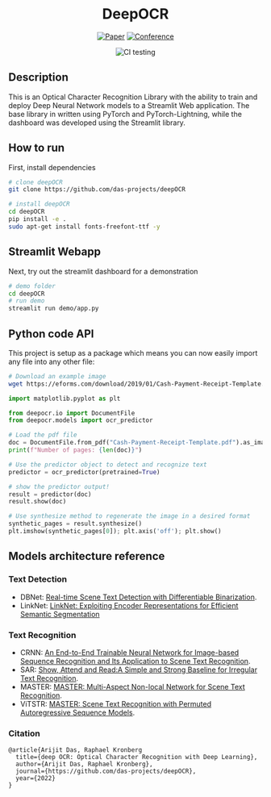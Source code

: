 <div align="center">    
 
# DeepOCR     

[![Paper](http://img.shields.io/badge/paper-arxiv.1001.2234-B31B1B.svg)](https://www.nature.com/articles/nature14539)
[![Conference](http://img.shields.io/badge/AnyConference-year-4b44ce.svg)](https://papers.nips.cc/book/advances-in-neural-information-processing-systems-31-2018)  
<!--
ARXIV   
[![Paper](http://img.shields.io/badge/arxiv-math.co:1480.1111-B31B1B.svg)](https://www.nature.com/articles/nature14539)
-->
![CI testing](https://github.com/PyTorchLightning/deep-learning-project-template/workflows/CI%20testing/badge.svg?branch=master&event=push)


<!--  
Conference   
-->   
</div>
 
## Description    
This is an Optical Character Recognition Library with the ability to train and deploy Deep Neural Network models 
to a Streamlit Web application. The base library in written using PyTorch and PyTorch-Lightning, while the dashboard was 
developed using the Streamlit library.  

## How to run   
First, install dependencies   
```bash
# clone deepOCR   
git clone https://github.com/das-projects/deepOCR

# install deepOCR   
cd deepOCR 
pip install -e .  
sudo apt-get install fonts-freefont-ttf -y 
 ```   
## Streamlit Webapp
 Next, try out the streamlit dashboard for a demonstration   
 ```bash
# demo folder
cd deepOCR
# run demo
streamlit run demo/app.py    
```

## Python code API
This project is setup as a package which means you can now easily import any file into any other file:
```bash
# Download an example image
wget https://eforms.com/download/2019/01/Cash-Payment-Receipt-Template.pdf
```
```python
import matplotlib.pyplot as plt

from deepocr.io import DocumentFile
from deepocr.models import ocr_predictor

# Load the pdf file
doc = DocumentFile.from_pdf("Cash-Payment-Receipt-Template.pdf").as_images()
print(f"Number of pages: {len(doc)}")

# Use the predictor object to detect and recognize text
predictor = ocr_predictor(pretrained=True)

# show the predictor output!
result = predictor(doc)
result.show(doc)

# Use synthesize method to regenerate the image in a desired format 
synthetic_pages = result.synthesize()
plt.imshow(synthetic_pages[0]); plt.axis('off'); plt.show()
```

## Models architecture reference

### Text Detection
- DBNet: [Real-time Scene Text Detection with Differentiable Binarization](https://arxiv.org/pdf/1911.08947.pdf).
- LinkNet: [LinkNet: Exploiting Encoder Representations for Efficient Semantic Segmentation](https://arxiv.org/pdf/1707.03718.pdf)

### Text Recognition
- CRNN: [An End-to-End Trainable Neural Network for Image-based Sequence Recognition and Its Application to Scene Text Recognition](https://arxiv.org/pdf/1507.05717.pdf).
- SAR: [Show, Attend and Read:A Simple and Strong Baseline for Irregular Text Recognition](https://arxiv.org/pdf/1811.00751.pdf).
- MASTER: [MASTER: Multi-Aspect Non-local Network for Scene Text Recognition](https://arxiv.org/pdf/1910.02562.pdf).
- ViTSTR: [MASTER: Scene Text Recognition with
Permuted Autoregressive Sequence Models](https://arxiv.org/pdf/2207.06966.pdf).


### Citation   
```
@article{Arijit Das, Raphael Kronberg
  title={deep OCR: Optical Character Recognition with Deep Learning},
  author={Arijit Das, Raphael Kronberg},
  journal={https://github.com/das-projects/deepOCR},
  year={2022}
}
```   

